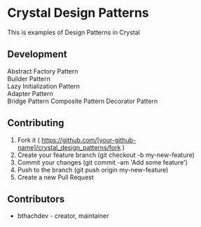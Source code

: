 # Crystal Design Patterns
This is examples of Design Patterns in Crystal

## Development
Abstract Factory Pattern  
Builder Pattern  
Lazy Initialization Pattern  
Adapter Pattern  
Bridge Pattern
Composite Pattern
Decorator Pattern

## Contributing

1. Fork it ( https://github.com/[your-github-name]/crystal_design_patterns/fork )
2. Create your feature branch (git checkout -b my-new-feature)
3. Commit your changes (git commit -am 'Add some feature')
4. Push to the branch (git push origin my-new-feature)
5. Create a new Pull Request

## Contributors

- bthachdev - creator, maintainer
